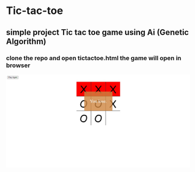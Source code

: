 # Tic-tac-toe
## simple project Tic tac toe game using Ai (Genetic Algorithm)
### clone the repo and open tictactoe.html the game will open in browser
![game image ](https://github.com/Hany-kelany/Tic-tac-toe/blob/main/TicTacToe.jpeg)
